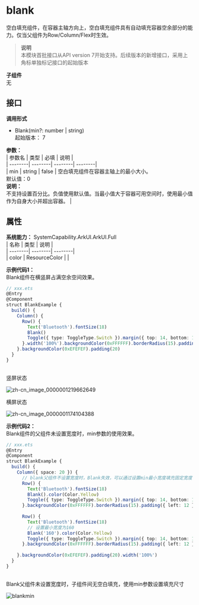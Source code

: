 # blank    
空白填充组件，在容器主轴方向上，空白填充组件具有自动填充容器空余部分的能力。仅当父组件为Row/Column/Flex时生效。  
> **说明**   
>本模块首批接口从API version 7开始支持。后续版本的新增接口，采用上角标单独标记接口的起始版本  
  
 **子组件**   
无  
    
## 接口  
  
  
    
 **调用形式**     
    
- Blank(min?: number | string)    
起始版本： 7    
    
 **参数：**     
| 参数名 | 类型 | 必填 | 说明 |  
| --------| --------| --------| --------|  
| min | string | false | 空白填充组件在容器主轴上的最小大小。<br/>默认值：0<br/>**说明：** <br/>不支持设置百分比。负值使用默认值。当最小值大于容器可用空间时，使用最小值作为自身大小并超出容器。 |  
    
## 属性  
    
 **系统能力：** SystemCapability.ArkUI.ArkUI.Full    
| 名称 | 类型 | 说明 |  
| --------| --------| --------|  
| color |  ResourceColor |  |  
    
 **示例代码1：**   
Blank组件在横竖屏占满空余空间效果。  
```ts    
// xxx.ets  
@Entry  
@Component  
struct BlankExample {  
  build() {  
    Column() {  
      Row() {  
        Text('Bluetooth').fontSize(18)  
        Blank()  
        Toggle({ type: ToggleType.Switch }).margin({ top: 14, bottom: 14, left: 6, right: 6 })  
      }.width('100%').backgroundColor(0xFFFFFF).borderRadius(15).padding({ left: 12 })  
    }.backgroundColor(0xEFEFEF).padding(20)  
  }  
}  
    
```    
  
竖屏状态  
  
![zh-cn_image_0000001219662649](figures/zh-cn_image_0000001219662649.gif)  
  
横屏状态  
  
![zh-cn_image_0000001174104388](figures/zh-cn_image_0000001174104388.gif)  
    
 **示例代码2：**   
Blank组件的父组件未设置宽度时，min参数的使用效果。  
```ts    
// xxx.ets  
@Entry  
@Component  
struct BlankExample {  
  build() {  
    Column({ space: 20 }) {  
      // blank父组件不设置宽度时，Blank失效，可以通过设置min最小宽度填充固定宽度  
      Row() {  
        Text('Bluetooth').fontSize(18)  
        Blank().color(Color.Yellow)  
        Toggle({ type: ToggleType.Switch }).margin({ top: 14, bottom: 14, left: 6, right: 6 })  
      }.backgroundColor(0xFFFFFF).borderRadius(15).padding({ left: 12 })  
  
      Row() {  
        Text('Bluetooth').fontSize(18)  
        // 设置最小宽度为160  
        Blank('160').color(Color.Yellow)  
        Toggle({ type: ToggleType.Switch }).margin({ top: 14, bottom: 14, left: 6, right: 6 })  
      }.backgroundColor(0xFFFFFF).borderRadius(15).padding({ left: 12 })  
  
    }.backgroundColor(0xEFEFEF).padding(20).width('100%')  
  }  
}  
    
```    
  
Blank父组件未设置宽度时，子组件间无空白填充，使用min参数设置填充尺寸  
  
![blankmin](figures/blankmin.png)  
